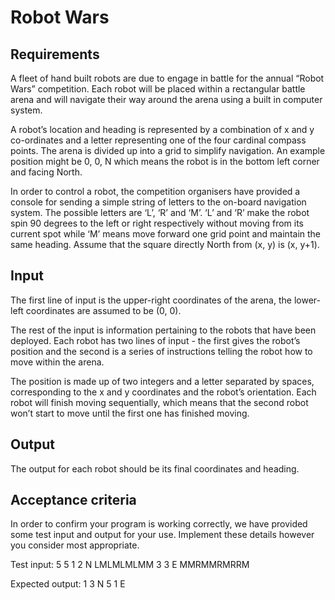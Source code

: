 # Robot Wars

## Requirements

A fleet of hand built robots are due to engage in battle for the annual “Robot Wars” competition. Each robot will be placed within a rectangular battle arena and will navigate their way around the arena using a built in computer system.
 
A robot’s location and heading is represented by a combination of x and y co-ordinates and a letter representing one of the four cardinal compass points. The arena is divided up into a grid to simplify navigation. An example position might be 0, 0, N which means the robot is in the bottom left corner and facing North.
 
In order to control a robot, the competition organisers have provided a console for sending a simple string of letters to the on-board navigation system. The possible letters are ‘L’, ‘R’ and ‘M’. ‘L’ and ‘R’ make the robot spin 90 degrees to the left or right respectively without moving from its current spot while ‘M’ means move forward one grid point and maintain the same heading. Assume that the square directly North from (x, y) is (x, y+1).

## Input

The first line of input is the upper-right coordinates of the arena, the lower-left coordinates are assumed to be (0, 0).
 
The rest of the input is information pertaining to the robots that have been deployed. Each robot has two lines of input - the first gives the robot’s position and the second is a series of instructions telling the robot how to move within the arena.
 
The position is made up of two integers and a letter separated by spaces, corresponding to the x and y coordinates and the robot’s orientation. Each robot will finish moving sequentially, which means that the second robot won’t start to move until the first one has finished moving.

## Output

The output for each robot should be its final coordinates and heading.
 
## Acceptance criteria

In order to confirm your program is working correctly, we have provided some test input and output for your use. Implement these details however you consider most appropriate.

Test input:
5 5
1 2 N
LMLMLMLMM
3 3 E
MMRMMRMRRM
 
Expected output:
1 3 N
5 1 E
 
                                          

